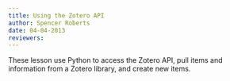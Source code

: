 ```yaml
---
title: Using the Zotero API
author: Spencer Roberts
date: 04-04-2013
reviewers: 
---
```


These lesson use Python to access the Zotero API, pull items and
information from a Zotero library, and create new items.
